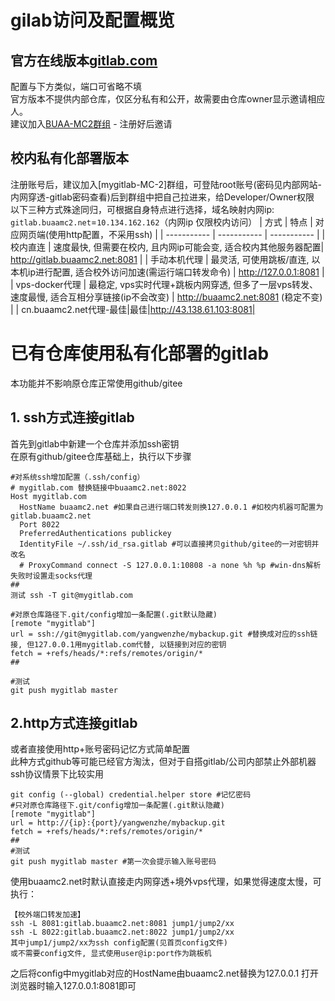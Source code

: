 # gilab访问及配置概览
## 官方在线版本[gitlab.com](http://gitlab.com)
 配置与下方类似，端口可省略不填  
 官方版本不提供内部仓库，仅区分私有和公开，故需要由仓库owner显示邀请相应人。  
 建议加入[BUAA-MC2群组](https://gitlab.com/buaa-mc2) - 注册好后邀请
## 校内私有化部署版本
注册账号后，建议加入[mygitlab-MC-2]群组，可登陆root账号(密码见内部网站-内网穿透-gitlab密码查看)后到群组中把自己拉进来，给Developer/Owner权限  
以下三种方式殊途同归，可根据自身特点进行选择，域名映射内网ip:  `gitlab.buaamc2.net`=`10.134.162.162`（内网ip 仅限校内访问）
| 方式      | 特点 | 对应网页端(使用http配置，不采用ssh) |
| ----------- | ----------- | ----------- |
| 校内直连      | 速度最快, 但需要在校内, 且内网ip可能会变, 适合校内其他服务器配置| http://gitlab.buaamc2.net:8081 |
| 手动本机代理   | 最灵活, 可使用跳板/直连, 以本机ip进行配置, 适合校外访问加速(需运行端口转发命令) | http://127.0.0.1:8081 |
| vps-docker代理   | 最稳定, vps实时代理+跳板内网穿透, 但多了一层vps转发、速度最慢, 适合互相分享链接(ip不会改变) | http://buaamc2.net:8081 (稳定不变) |
| cn.buaamc2.net代理-最佳|最佳|http://43.138.61.103:8081|

# 已有仓库使用私有化部署的gitlab
本功能并不影响原仓库正常使用github/gitee
## 1. ssh方式连接gitlab
首先到gitlab中新建一个仓库并添加ssh密钥  
在原有github/gitee仓库基础上，执行以下步骤  
```
#对系统ssh增加配置（.ssh/config）
# mygitlab.com 替换链接中buaamc2.net:8022
Host mygitlab.com
  HostName buaamc2.net #如果自己进行端口转发则换127.0.0.1 #如校内机器可配置为gitlab.buaamc2.net
  Port 8022
  PreferredAuthentications publickey
  IdentityFile ~/.ssh/id_rsa.gitlab #可以直接拷贝github/gitee的一对密钥并改名
  # ProxyCommand connect -S 127.0.0.1:10808 -a none %h %p #win-dns解析失败时设置走socks代理
##
测试 ssh -T git@mygitlab.com

#对原仓库路径下.git/config增加一条配置(.git默认隐藏)
[remote "mygitlab"]
url = ssh://git@mygitlab.com/yangwenzhe/mybackup.git #替换成对应的ssh链接, 但127.0.0.1用mygitlab.com代替, 以链接到对应的密钥
fetch = +refs/heads/*:refs/remotes/origin/*
##

#测试
git push mygitlab master
```
## 2.http方式连接gitlab
或者直接使用http+账号密码记忆方式简单配置  
此种方式github等可能已经官方淘汰，但对于自搭gitlab/公司内部禁止外部机器ssh协议情景下比较实用
```
git config (--global) credential.helper store #记忆密码
#只对原仓库路径下.git/config增加一条配置(.git默认隐藏)
[remote "mygitlab"]
url = http://{ip}:{port}/yangwenzhe/mybackup.git
fetch = +refs/heads/*:refs/remotes/origin/*
##
#测试
git push mygitlab master #第一次会提示输入账号密码
```

使用buaamc2.net时默认直接走内网穿透+境外vps代理，如果觉得速度太慢，可执行：
```
【校外端口转发加速】
ssh -L 8081:gitlab.buaamc2.net:8081 jump1/jump2/xx
ssh -L 8022:gitlab.buaamc2.net:8022 jump1/jump2/xx
其中jump1/jump2/xx为ssh config配置(见首页config文件)
或不需要config文件, 显式使用user@ip:port作为跳板机
```
之后将config中mygitlab对应的HostName由buaamc2.net替换为127.0.0.1
打开浏览器时输入127.0.0.1:8081即可
